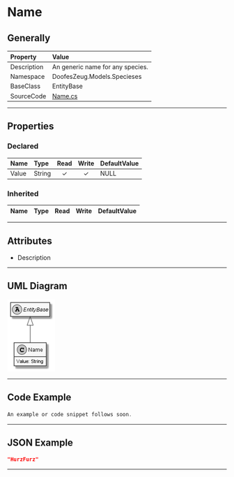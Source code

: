 ﻿# Name

## Generally

|Property|Value|
|:-|:-|
|Description|An generic name for any species.|
|Namespace|DoofesZeug.Models.Specieses|
|BaseClass|EntityBase|
|SourceCode|[Name.cs](../../../../DoofesZeug.Library/Src/Models/Specieses/Name.cs)|

---

## Properties

### Declared

|Name|Type|Read|Write|DefaultValue|
|:---|:---|:--:|:---:|:-----------|
|Value|String|&#x2713;|&#x2713;|NULL|

### Inherited

|Name|Type|Read|Write|DefaultValue|
|:---|:---|:--:|:---:|:-----------|

---

## Attributes

- Description

---

## UML Diagram

![Name.png](./Name.png "Name")

---

## Code Example

```cs
An example or code snippet follows soon.
```

---

## JSON Example

```json
"HurzFurz"
```

---

